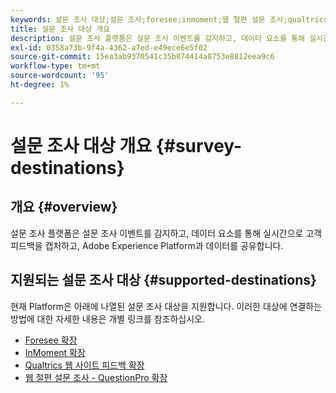 ```yaml
---
keywords: 설문 조사 대상;설문 조사;foresee;inmoment;웹 절편 설문 조사;qualtrics
title: 설문 조사 대상 개요
description: 설문 조사 플랫폼은 설문 조사 이벤트를 감지하고, 데이터 요소를 통해 실시간으로 고객 피드백을 캡처하고, Adobe Experience Platform과 데이터를 공유합니다.
exl-id: 0358a73b-9f4a-4362-a7ed-e49ece6e5f02
source-git-commit: 15ea3ab9370541c35b874414a8753e8812eea9c6
workflow-type: tm+mt
source-wordcount: '95'
ht-degree: 1%

---
```


# 설문 조사 대상 개요 {#survey-destinations}

## 개요 {#overview}

설문 조사 플랫폼은 설문 조사 이벤트를 감지하고, 데이터 요소를 통해 실시간으로 고객 피드백을 캡처하고, Adobe Experience Platform과 데이터를 공유합니다.

## 지원되는 설문 조사 대상 {#supported-destinations}

현재 Platform은 아래에 나열된 설문 조사 대상을 지원합니다. 이러한 대상에 연결하는 방법에 대한 자세한 내용은 개별 링크를 참조하십시오.

* [Foresee 확장](./foresee.md)
* [InMoment 확장](./inmoment.md)
* [Qualtrics 웹 사이트 피드백 확장](./qualtrics.md)
* [웹 절편 설문 조사 - QuestionPro 확장](./web-intercept-surveys.md)
